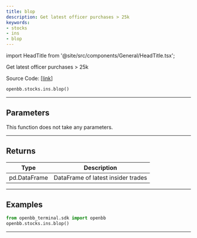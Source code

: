 ```yaml
---
title: blop
description: Get latest officer purchases > 25k
keywords:
- stocks
- ins
- blop
---
```


import HeadTitle from '@site/src/components/General/HeadTitle.tsx';

<HeadTitle title="stocks.ins.blop - Reference | OpenBB SDK Docs" />

Get latest officer purchases > 25k

Source Code: [[link](https://github.com/OpenBB-finance/OpenBBTerminal/tree/main/openbb_terminal/stocks/insider/sdk_helper.py#L136)]

```python wordwrap
openbb.stocks.ins.blop()
```

---

## Parameters

This function does not take any parameters.

---

## Returns

| Type | Description |
| ---- | ----------- |
| pd.DataFrame | DataFrame of latest insider trades |
---

## Examples

```python
from openbb_terminal.sdk import openbb
openbb.stocks.ins.blop()
```

---

